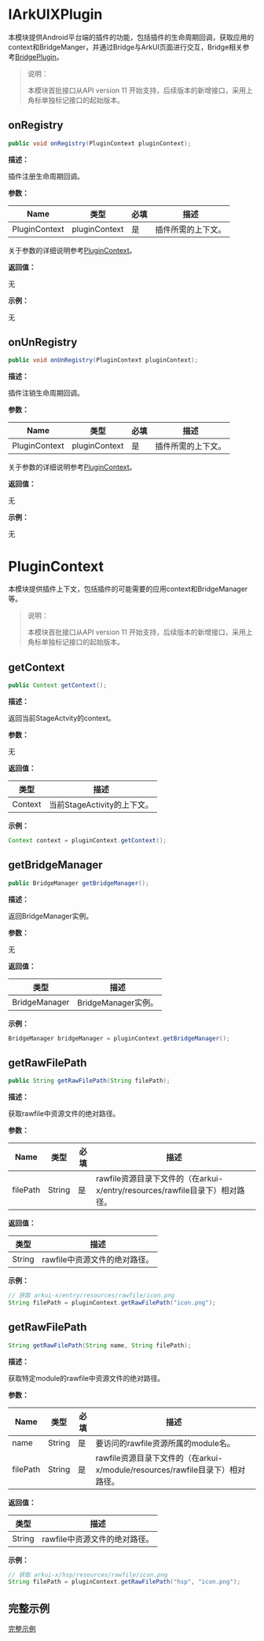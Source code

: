 # IArkUIXPlugin

本模块提供Android平台端的插件的功能，包括插件的生命周期回调，获取应用的context和BridgeManger，并通过Bridge与ArkUI页面进行交互，Bridge相关参考[BridgePlugin](BridgePlugin.md)。

> 说明：
>
> 本模块首批接口从API version 11 开始支持，后续版本的新增接口，采用上角标单独标记接口的起始版本。

## onRegistry

```java
public void onRegistry(PluginContext pluginContext);
```

**描述：**

插件注册生命周期回调。

**参数：** 

| Name          | 类型          | 必填 | 描述               |
| ------------- | ------------- | ---- | ------------------ |
| PluginContext | pluginContext | 是   | 插件所需的上下文。 |

关于参数的详细说明参考[PluginContext](#plugincontext)。

**返回值：** 

无

**示例：** 

无

## onUnRegistry

```java
public void onUnRegistry(PluginContext pluginContext);
```

**描述：**

插件注销生命周期回调。

**参数：** 

| Name          | 类型          | 必填 | 描述               |
| ------------- | ------------- | ---- | ------------------ |
| PluginContext | pluginContext | 是   | 插件所需的上下文。 |

关于参数的详细说明参考[PluginContext](#plugincontext)。

**返回值：** 

无

**示例：** 

无

# PluginContext

本模块提供插件上下文，包括插件的可能需要的应用context和BridgeManager等。

> 说明：
>
> 本模块首批接口从API version 11 开始支持，后续版本的新增接口，采用上角标单独标记接口的起始版本。

## getContext

```java
public Context getContext(); 
```

**描述：**

返回当前StageActvity的context。

**参数：** 

无

**返回值：** 

| 类型    | 描述                        |
| ------- | --------------------------- |
| Context | 当前StageActivity的上下文。 |

**示例：** 

```java
Context context = pluginContext.getContext();
```

## getBridgeManager

```java
public BridgeManager getBridgeManager();
```

**描述：**

返回BridgeManager实例。

**参数：** 

无

**返回值：** 

| 类型          | 描述                |
| ------------- | ------------------- |
| BridgeManager | BridgeManager实例。 |

**示例：** 

```java
BridgeManager bridgeManager = pluginContext.getBridgeManager();
```

## getRawFilePath

```java
public String getRawFilePath(String filePath);
```

**描述：**

获取rawfile中资源文件的绝对路径。

**参数：** 

| Name     | 类型   | 必填 | 描述                                                         |
| -------- | ------ | ---- | ------------------------------------------------------------ |
| filePath | String | 是   | rawfile资源目录下文件的（在arkui-x/entry/resources/rawfile目录下）相对路径。 |

**返回值：** 

| 类型   | 描述                          |
| ------ | ----------------------------- |
| String | rawfile中资源文件的绝对路径。 |

**示例：** 

```java
// 获取 arkui-x/entry/resources/rawfile/icon.png
String filePath = pluginContext.getRawFilePath("icon.png");
```

## getRawFilePath

```java
String getRawFilePath(String name, String filePath);
```

**描述：**

获取特定module的rawfile中资源文件的绝对路径。

**参数：** 

| Name     | 类型   | 必填 | 描述                                                         |
| -------- | ------ | ---- | ------------------------------------------------------------ |
| name     | String | 是   | 要访问的rawfile资源所属的module名。                          |
| filePath | String | 是   | rawfile资源目录下文件的（在arkui-x/module/resources/rawfile目录下）相对路径。 |

**返回值：** 

| 类型   | 描述                          |
| ------ | ----------------------------- |
| String | rawfile中资源文件的绝对路径。 |

**示例：** 

```java
// 获取 arkui-x/hsp/resources/rawfile/icon.png
String filePath = pluginContext.getRawFilePath("hsp", "icon.png");
```



## 完整示例

[完整示例](../../tutorial/how-to-use-arkui-x-plugin-on-android.md)